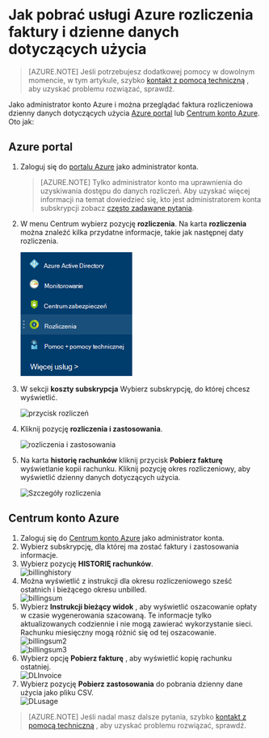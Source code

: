 <properties
    pageTitle="Jak pobrać usługi Azure rozliczenia faktury i dzienne danych dotyczących użycia | Microsoft Azure"
    description="W tym artykule opisano sposób pobierania dzienny danych dotyczących użycia i usługi Azure faktura rozliczeniowa"
    services=""
    documentationCenter=""
    authors="genlin"
    manager="mbaldwin"
    editor=""
    tags="billing"
    />

<tags
    ms.service="billing"
    ms.workload="na"
    ms.tgt_pltfrm="na"
    ms.devlang="na"
    ms.topic="article"
    ms.date="10/10/2016"
    ms.author="genli"/>

# <a name="how-to-download-your-azure-billing-invoice-and-daily-usage-data"></a>Jak pobrać usługi Azure rozliczenia faktury i dzienne danych dotyczących użycia

> [AZURE.NOTE] Jeśli potrzebujesz dodatkowej pomocy w dowolnym momencie, w tym artykule, szybko [kontakt z pomocą techniczną](https://portal.azure.com/?#blade/Microsoft_Azure_Support/HelpAndSupportBlade) , aby uzyskać problemu rozwiązać, sprawdź.

Jako administrator konto Azure i można przeglądać faktura rozliczeniowa dzienny danych dotyczących użycia [Azure portal](https://portal.azure.com) lub [Centrum konto Azure](https://account.windowsazure.com/subscriptions). Oto jak:

## <a name="azure-portal"></a>Azure portal

1. Zaloguj się do [portalu Azure](https://portal.azure.com) jako administrator konta.

    >[AZURE.NOTE] Tylko administrator konto ma uprawnienia do uzyskiwania dostępu do danych rozliczeń. Aby uzyskać więcej informacji na temat dowiedzieć się, kto jest administratorem konta subskrypcji zobacz [często zadawane pytania](billing-subscription-transfer.md#faq).

2. W menu Centrum wybierz pozycję **rozliczenia**. Na karta **rozliczenia** można znaleźć kilka przydatne informacje, takie jak następnej daty rozliczenia.

    ![przycisk rozliczeń](./media/billing-download-azure-invoice-daily-usage-date/billing1.png)
3. W sekcji **koszty subskrypcja** Wybierz subskrypcję, do której chcesz wyświetlić.

    ![przycisk rozliczeń](./media/billing-download-azure-invoice-daily-usage-date/billing2.png)
4. Kliknij pozycję **rozliczenia i zastosowania**.

    ![rozliczenia i zastosowania](./media/billing-download-azure-invoice-daily-usage-date/billing3.png)

5. Na karta **historię rachunków** kliknij przycisk **Pobierz fakturę** wyświetlanie kopii rachunku. Kliknij pozycję okres rozliczeniowy, aby wyświetlić dzienny danych dotyczących użycia.

    ![Szczegóły rozliczenia](./media/billing-download-azure-invoice-daily-usage-date/billing4.png)

## <a name="azure-account-center"></a>Centrum konto Azure

1. Zaloguj się do [Centrum konto Azure](https://account.windowsazure.com/subscriptions) jako administrator konta.
2. Wybierz subskrypcję, dla której ma zostać faktury i zastosowania informacje.
3. Wybierz pozycję **HISTORIĘ rachunków**. </br>![billinghistory](./media/billing-download-azure-invoice-daily-usage-date/Billinghisotry.png)
4. Można wyświetlić z instrukcji dla okresu rozliczeniowego sześć ostatnich i bieżącego okresu unbilled. </br>![billingsum](./media/billing-download-azure-invoice-daily-usage-date/billingSum.png)</br>
5. Wybierz **Instrukcji bieżący widok** , aby wyświetlić oszacowanie opłaty w czasie wygenerowania szacowaną. Te informacje tylko aktualizowanych codziennie i nie mogą zawierać wykorzystanie sieci. Rachunku miesięczny mogą różnić się od tej oszacowanie.</br>![billingsum2](./media/billing-download-azure-invoice-daily-usage-date/billingSum2.png)</br>![billingsum3](./media/billing-download-azure-invoice-daily-usage-date/billingSum3.png)</br>
6. Wybierz opcję **Pobierz fakturę** , aby wyświetlić kopię rachunku ostatniej. </br>![DLInvoice](./media/billing-download-azure-invoice-daily-usage-date/DLInvoice1.png)
7. Wybierz pozycję **Pobierz zastosowania** do pobrania dzienny dane użycia jako pliku CSV.</br>![DLusage](./media/billing-download-azure-invoice-daily-usage-date/DLusage.png)

> [AZURE.NOTE] Jeśli nadal masz dalsze pytania, szybko [kontakt z pomocą techniczną](https://portal.azure.com/?#blade/Microsoft_Azure_Support/HelpAndSupportBlade) , aby uzyskać problemu rozwiązać, sprawdź.
